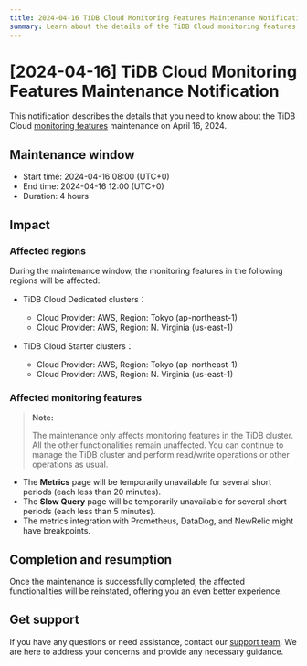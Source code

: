 ```yaml
---
title: 2024-04-16 TiDB Cloud Monitoring Features Maintenance Notification
summary: Learn about the details of the TiDB Cloud monitoring features maintenance on April 16, 2024, such as the maintenance window, reason, and impact.
---
```


# [2024-04-16] TiDB Cloud Monitoring Features Maintenance Notification

This notification describes the details that you need to know about the TiDB Cloud [monitoring features](/tidb-cloud/monitor-tidb-cluster.md) maintenance on April 16, 2024.

## Maintenance window

- Start time: 2024-04-16 08:00 (UTC+0)
- End time: 2024-04-16 12:00 (UTC+0)
- Duration: 4 hours

## Impact

### Affected regions

During the maintenance window, the monitoring features in the following regions will be affected:

- TiDB Cloud Dedicated clusters：
    - Cloud Provider: AWS, Region: Tokyo (ap-northeast-1)
    - Cloud Provider: AWS, Region: N. Virginia (us-east-1)

- TiDB Cloud Starter clusters：
    - Cloud Provider: AWS, Region: Tokyo (ap-northeast-1)
    - Cloud Provider: AWS, Region: N. Virginia (us-east-1)

### Affected monitoring features

> **Note:**
>
> The maintenance only affects monitoring features in the TiDB cluster. All the other functionalities remain unaffected. You can continue to manage the TiDB cluster and perform read/write operations or other operations as usual.

- The **Metrics** page will be temporarily unavailable for several short periods (each less than 20 minutes).
- The **Slow Query** page will be temporarily unavailable for several short periods (each less than 5 minutes).
- The metrics integration with Prometheus, DataDog, and NewRelic might have breakpoints.

## Completion and resumption

Once the maintenance is successfully completed, the affected functionalities will be reinstated, offering you an even better experience.

## Get support

If you have any questions or need assistance, contact our [support team](/tidb-cloud/tidb-cloud-support.md). We are here to address your concerns and provide any necessary guidance.
